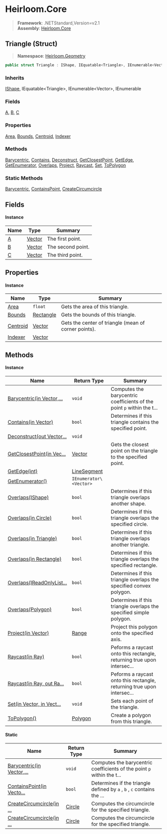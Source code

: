 # Heirloom.Core

> **Framework**: .NETStandard,Version=v2.1  
> **Assembly**: [Heirloom.Core][0]

## Triangle (Struct)

> **Namespace**: [Heirloom.Geometry][0]

```cs
public struct Triangle : IShape, IEquatable<Triangle>, IEnumerable<Vector>, IEnumerable
```

### Inherits

[IShape][1], IEquatable\<Triangle>, IEnumerable\<Vector>, IEnumerable

### Fields

[A][2], [B][3], [C][4]

### Properties

[Area][5], [Bounds][6], [Centroid][7], [Indexer][8]

### Methods

[Barycentric][9], [Contains][10], [Deconstruct][11], [GetClosestPoint][12], [GetEdge][13], [GetEnumerator][14], [Overlaps][15], [Project][16], [Raycast][17], [Set][18], [ToPolygon][19]

### Static Methods

[Barycentric][9], [ContainsPoint][20], [CreateCircumcircle][21]

## Fields

#### Instance

| Name   | Type         | Summary           |
|--------|--------------|-------------------|
| [A][2] | [Vector][22] | The first point.  |
| [B][3] | [Vector][22] | The second point. |
| [C][4] | [Vector][22] | The third point.  |

## Properties

#### Instance

| Name          | Type            | Summary                                              |
|---------------|-----------------|------------------------------------------------------|
| [Area][5]     | `float`         | Gets the area of this triangle.                      |
| [Bounds][6]   | [Rectangle][23] | Gets the bounds of this triangle.                    |
| [Centroid][7] | [Vector][22]    | Gets the center of triangle (mean of corner points). |
| [Indexer][8]  | [Vector][22]    |                                                      |

## Methods

#### Instance

| Name                            | Return Type            | Summary                                                                |
|---------------------------------|------------------------|------------------------------------------------------------------------|
| [Barycentric(in Vector,...][9]  | `void`                 | Computes the barycentric coefficients of the point `p` within the t... |
| [Contains(in Vector)][10]       | `bool`                 | Determines if this triangle contains the specified point.              |
| [Deconstruct(out Vector...][11] | `void`                 |                                                                        |
| [GetClosestPoint(in Vec...][12] | [Vector][22]           | Gets the closest point on the triangle to the specified point.         |
| [GetEdge(int)][13]              | [LineSegment][24]      |                                                                        |
| [GetEnumerator()][14]           | `IEnumerator\<Vector>` |                                                                        |
| [Overlaps(IShape)][15]          | `bool`                 | Determines if this triangle overlaps another shape.                    |
| [Overlaps(in Circle)][15]       | `bool`                 | Determines if this triangle overlaps the specified circle.             |
| [Overlaps(in Triangle)][15]     | `bool`                 | Determines if this triangle overlaps another triangle.                 |
| [Overlaps(in Rectangle)][15]    | `bool`                 | Determines if this triangle overlaps the specified rectangle.          |
| [Overlaps(IReadOnlyList...][15] | `bool`                 | Determines if this triangle overlaps the specified convex polygon.     |
| [Overlaps(Polygon)][15]         | `bool`                 | Determines if this triangle overlaps the specified simple polygon.     |
| [Project(in Vector)][16]        | [Range][25]            | Project this polygon onto the specified axis.                          |
| [Raycast(in Ray)][17]           | `bool`                 | Peforms a raycast onto this rectangle, returning true upon intersec... |
| [Raycast(in Ray, out Ra...][17] | `bool`                 | Peforms a raycast onto this rectangle, returning true upon intersec... |
| [Set(in Vector, in Vect...][18] | `void`                 | Sets each point of the triangle.                                       |
| [ToPolygon()][19]               | [Polygon][26]          | Create a polygon from this triangle.                                   |

#### Static

| Name                            | Return Type  | Summary                                                                |
|---------------------------------|--------------|------------------------------------------------------------------------|
| [Barycentric(in Vector,...][9]  | `void`       | Computes the barycentric coefficients of the point `p` within the t... |
| [ContainsPoint(in Vecto...][20] | `bool`       | Determines if the triangle defined by `a` , `b` , `c` contains the ... |
| [CreateCircumcircle(in ...][21] | [Circle][27] | Computes the circumcircle for the specified triangle.                  |
| [CreateCircumcircle(in ...][21] | [Circle][27] | Computes the circumcircle for the specified triangle.                  |

[0]: ../../Heirloom.Core.md
[1]: IShape.md
[2]: Triangle/A.md
[3]: Triangle/B.md
[4]: Triangle/C.md
[5]: Triangle/Area.md
[6]: Triangle/Bounds.md
[7]: Triangle/Centroid.md
[8]: Triangle/Indexer.md
[9]: Triangle/Barycentric.md
[10]: Triangle/Contains.md
[11]: Triangle/Deconstruct.md
[12]: Triangle/GetClosestPoint.md
[13]: Triangle/GetEdge.md
[14]: Triangle/GetEnumerator.md
[15]: Triangle/Overlaps.md
[16]: Triangle/Project.md
[17]: Triangle/Raycast.md
[18]: Triangle/Set.md
[19]: Triangle/ToPolygon.md
[20]: Triangle/ContainsPoint.md
[21]: Triangle/CreateCircumcircle.md
[22]: ../Heirloom/Vector.md
[23]: ../Heirloom/Rectangle.md
[24]: LineSegment.md
[25]: ../Heirloom/Range.md
[26]: Polygon.md
[27]: Circle.md

